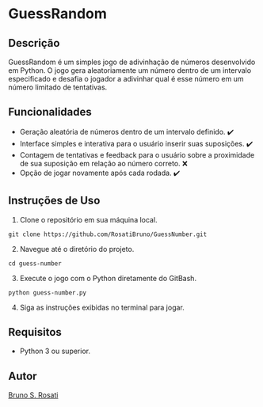 # GuessRandom

## Descrição
GuessRandom é um simples jogo de adivinhação de números desenvolvido em Python. O jogo gera aleatoriamente um número dentro de um intervalo especificado e desafia o jogador a adivinhar qual é esse número em um número limitado de tentativas.

## Funcionalidades
- Geração aleatória de números dentro de um intervalo definido. ✔️
- Interface simples e interativa para o usuário inserir suas suposições. ✔️
- Contagem de tentativas e feedback para o usuário sobre a proximidade de sua suposição em relação ao número correto. ❌
- Opção de jogar novamente após cada rodada. ✔️

## Instruções de Uso
1. Clone o repositório em sua máquina local.
```
git clone https://github.com/RosatiBruno/GuessNumber.git
```
2. Navegue até o diretório do projeto.
```
cd guess-number
```
3. Execute o jogo com o Python diretamente do GitBash.
```
python guess-number.py
```
4. Siga as instruções exibidas no terminal para jogar.

## Requisitos
- Python 3 ou superior.

## Autor
[Bruno S. Rosati](https://github.com/RosatiBruno)